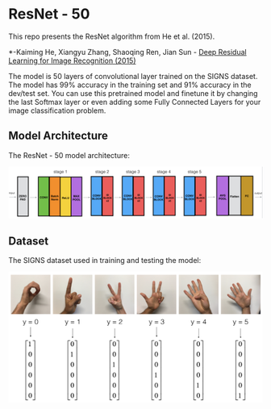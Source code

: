 # ResNet - 50

This repo presents the ResNet algorithm from He et al. (2015).

*-Kaiming He, Xiangyu Zhang, Shaoqing Ren, Jian Sun - [Deep Residual Learning for Image Recognition (2015)](https://arxiv.org/abs/1512.03385)


The model is 50 layers of convolutional layer trained on the SIGNS dataset. The model has 99% accuracy in the training set and 91% accuracy in the dev/test set.
You can use this pretrained model and finetune it by changing the last Softmax layer or even adding some Fully Connected Layers for your image classification problem.

## Model Architecture
The ResNet - 50 model architecture:

![ResNet - 50 Architecture](images/ResNet_Arcitecture.png?raw=true "ResNet - 50 Architecture")

## Dataset
The SIGNS dataset used in training and testing the model:


![SIGNS dataset](images/signs_data.png?raw=true "SIGNS dataset")
